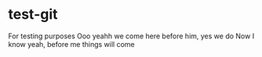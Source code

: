 # test-git
For testing purposes 
Ooo yeahh
we come here before him, yes we do
Now I know yeah, before me things will come

